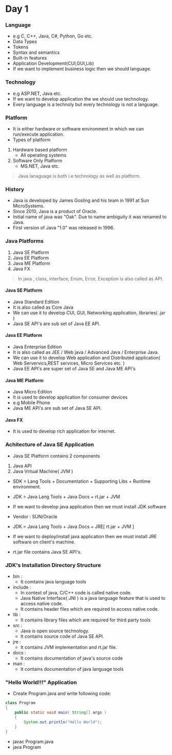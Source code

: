 # Day 1
### Language
* e.g C, C++, Java, C#, Python, Go etc.
* Data Types
* Tokens
* Syntax and semantics
* Built-in features
* Application Development(CUI,GUI,Lib)
* If we want to implement business logic then we should language.

### Technology
* e.g ASP.NET, Java etc.
* If we want to develop application the we should use technology.
* Every language is a technoly but every technology is not a language.

### Platform
* It is either hardware or software environment in which we can run/execute application.
* Types of platform
1. Hardware based platform
    * All operating systems
2. Software Only Platform
    * MS.NET, Java etc.
> Java lanaguage is both i.e technology as well as platform.

### History
* Java is developed by James Gosling and his team in 1991 at Sun MicroSystems.
* Since 2010, Java is a product of Oracle.
* Initial name of java was "Oak". Due to name ambiguity it was renamed to Java.
* First version of Java "1.0" was released in 1996.

### Java Platforms
1. Java SE Platform
2. Java EE Platform
3. Java ME Platform
4. Java FX 
> In java , class, interface, Enum, Error, Exception is also called as API.
#### Java SE Platform
* Java Standard Edition
* It is also called as Core Java
* We can use it to develop CUI, GUI, Networking application, libraries( .jar )
* Java SE API's are sub set of Java EE API.

#### Java EE Platform
* Java Enterprise Edition
* It is also called as JEE / Web java / Advanced Java / Enterprise Java. 
* We can use it to develop Web application and Distributed application( Web Servervics,REST services, Micro Services etc. )
* Java EE API's are super set of Java SE and Java ME API's

#### Java ME Platform
* Java Micro Edition
* It is used to develop application for consumer devices
* e.g Mobile Phone
* Java ME API's are sub set of Java SE API.

#### Java FX
* It is used to develop rich application for internet.

### Achitecture of Java SE Application
* Java SE Platform contains 2 components
1. Java API
2. Java Virtual Machine( JVM )

* SDK = Lang Tools + Documentation + Supporting Libs + Runtime environment.

* JDK = Java Lang Tools + Java Docs + rt.jar + JVM
* If we want to develop java application then we must install JDK software
* Vendor : SUN/Oracle
* JDK = Java Lang Tools + Java Docs +
 JRE[ rt.jar + JVM ]
 * If we want to deploy/install java application then we must install JRE software on client's machine.
 * rt.jar file contains Java SE API's.

### JDK's Installation Directory Structure
* bin :
    - It comtains java language tools
* include :
    - In context of java, C/C++ code is called native code.
    - Java Native Interface( JNI ) is a java language feature that is used to access native code.
    - It contains header files which are required to access native code.
* lib :
    - It contains library files which are required for third party tools
* src :
    - Java is open source technology.
    - It contains source code of Java SE API.
* jre :
    - It contains JVM implementation and rt.jar file.
* docs :
    - It contains documentation of java's source code
* man : 
    - It contains documentation of java language tools
### "Hello World!!!" Application
* Create Program.java and write following code:
```java
class Program
{
    public static void main( String[] args )
    {
        System.out.println("Hello World");
    }
}
```
* javac Program.java
* java Program